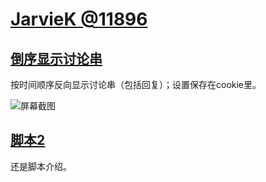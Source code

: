 # [JarvieK @11896](https://bgm.tv/user/11896)

## [倒序显示讨论串](脚本1.user.js?raw=true)

按时间顺序反向显示讨论串（包括回复）；设置保存在cookie里。

![屏幕截图](images/图片.png)

## [脚本2](脚本2.user.js?raw=true)

还是脚本介绍。